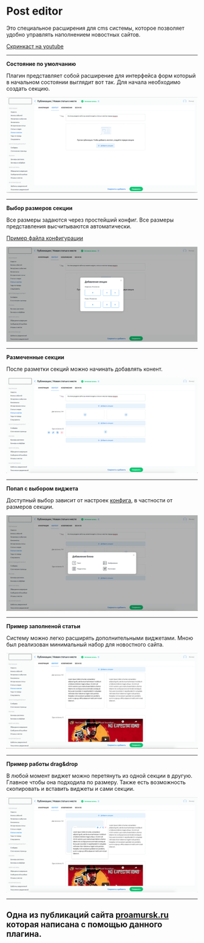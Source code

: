 # Post editor

Это специальное расширения для cms системы, которое позволяет удобно управлять наполнением 
новостных сайтов.

[Скринкаст на youtube](https://www.youtube.com/watch?v=Ciw5GkmsGp8)

---

**Состояние по умолчанию**

Плагин представляет собой расширение для интерфейса форм 
который в начальном состоянии выглядит вот так. Для начала необходимо создать секцию.

![](../static/post_editor/01.png)

---

**Выбор размеров секции**

Все размеры задаются через простейший конфиг. Все размеры представления высчитываются автоматически.

[Пример файла конфигурации](/russian/1.perfectura_cms/code_examples/configs/posteditor_config.js) 

![](../static/post_editor/02.png)

---

**Размеченные секции**

После разметки секций можно начинать добавлять конент.

![](../static/post_editor/03.png)

---

**Попап с выбором виджета**

Доступный выбор зависит от настроек [конфига](/russian/1.perfectura_cms/code_examples/configs/posteditor_config.js), 
в частности от размеров секции.

![](../static/post_editor/04.png)

---

**Пример заполненой статьи**

Систему можно легко расширять дополнительными виджетами. Мною был реализован минимальный набор для 
новостного сайта.

![](../static/post_editor/05.png)

---

**Пример работы drag&drop**

В любой момент виджет можно перетянуть из одной секции в другую. Главное чтобы она подходила по размеру.
Также есть возможность скопировать и вставить виджеты и сами секции.

![](../static/post_editor/06.png)

---


## Одна из публикаций сайта [proamursk.ru](https://proamursk.ru/news/104/) которая написана с помощью данного плагина. 
